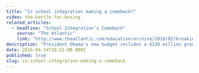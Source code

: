 ```yaml
---
title: "Is school integration making a comeback?"
video: the-battle-for-busing
related_articles:
  - headline: "School Integration’s Comeback"
    source: "The Atlantic"
    link: "http://www.theatlantic.com/education/archive/2016/02/breaking-up-school-poverty/462066/"
description: "President Obama's new budget includes a $120 million grant program to reward districts that try to integrate schools. It'll be interesting to see if it works because in the past forced integration has been tricky. Watch _The Battle for Busing._"
date: 2016-04-14T18:51:00.000Z
published: true
slug: is-school-integration-making-a-comeback
---
```


